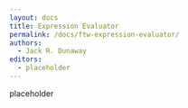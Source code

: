 ```yaml
---
layout: docs
title: Expression Evaluator
permalink: /docs/ftw-expression-evaluator/
authors:
  - Jack R. Dunaway
editors:
  - placeholder
---
```


placeholder
